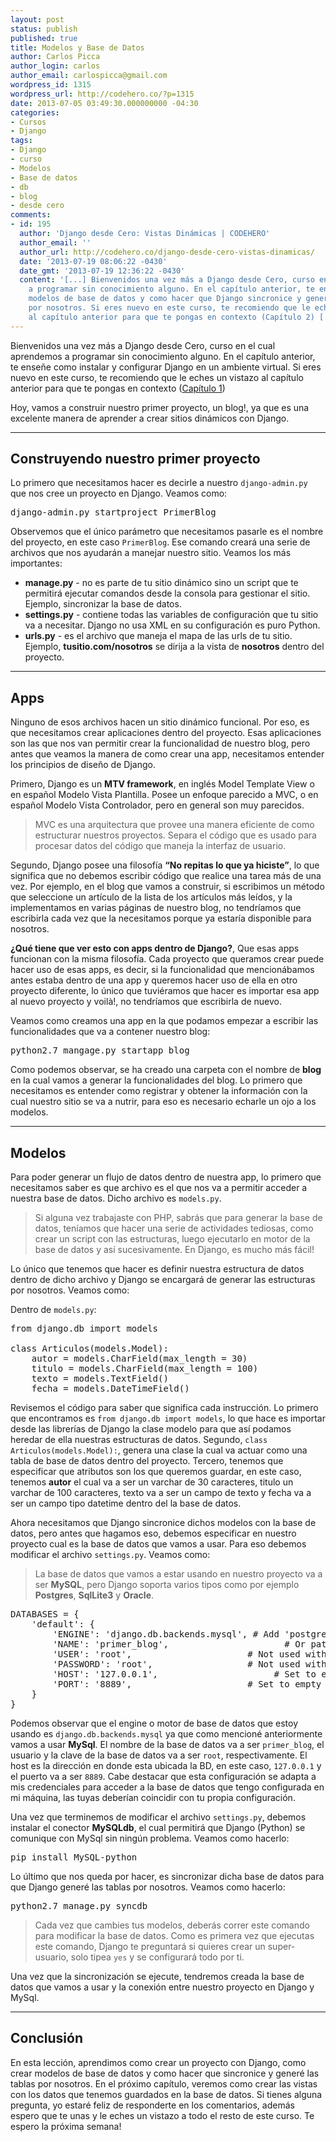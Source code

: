 ```yaml
---
layout: post
status: publish
published: true
title: Modelos y Base de Datos
author: Carlos Picca
author_login: carlos
author_email: carlospicca@gmail.com
wordpress_id: 1315
wordpress_url: http://codehero.co/?p=1315
date: 2013-07-05 03:49:30.000000000 -04:30
categories:
- Cursos
- Django
tags:
- Django
- curso
- Modelos
- Base de datos
- db
- blog
- desde cero
comments:
- id: 195
  author: 'Django desde Cero: Vistas Dinámicas | CODEHERO'
  author_email: ''
  author_url: http://codehero.co/django-desde-cero-vistas-dinamicas/
  date: '2013-07-19 08:06:22 -0430'
  date_gmt: '2013-07-19 12:36:22 -0430'
  content: '[...] Bienvenidos una vez más a Django desde Cero, curso en el cual aprendemos
    a programar sin conocimiento alguno. En el capítulo anterior, te enseñe como crear
    modelos de base de datos y como hacer que Django sincronice y generé las tablas
    por nosotros. Si eres nuevo en este curso, te recomiendo que le eches un vistazo
    al capítulo anterior para que te pongas en contexto (Capítulo 2) [...]'
---
```

<p>Bienvenidos una vez más a Django desde Cero, curso en el cual aprendemos a programar sin conocimiento alguno. En el capítulo anterior, te enseñe como instalar y configurar Django en un ambiente virtual. Si eres nuevo en este curso, te recomiendo que le eches un vistazo al capítulo anterior para que te pongas en contexto (<a href="http://codehero.co/django-desde-cero-instalacion-y-herramientas/">Capítulo 1</a>)</p>

<p>Hoy, vamos a construir nuestro primer proyecto, un blog!, ya que es una excelente manera de aprender a crear sitios dinámicos con Django.</p>

<hr />

<h2>Construyendo nuestro primer proyecto</h2>

<p>Lo primero que necesitamos hacer es decirle a nuestro <code>django-admin.py</code> que nos cree un proyecto en Django. Veamos como:</p>

<pre>django-admin.py startproject PrimerBlog
</pre>

<p>Observemos que el único parámetro que necesitamos pasarle es el nombre del proyecto, en este caso <code>PrimerBlog</code>. Ese comando creará una serie de archivos que nos ayudarán a manejar nuestro sitio. Veamos los más importantes:</p>

<ul>
<li><strong>manage.py</strong> - no es parte de tu sitio dinámico sino un script que te permitirá ejecutar comandos desde la consola para gestionar el sitio. Ejemplo, sincronizar la base de datos.</li>
<li><strong>settings.py</strong> - contiene todas las variables de configuración que tu sitio va a necesitar. Django no usa XML en su configuración es puro Python.</li>
<li><strong>urls.py</strong> - es el archivo que maneja el mapa de las urls de tu sitio. Ejemplo, <strong>tusitio.com/nosotros</strong> se dirija a la vista de <strong>nosotros</strong> dentro del proyecto.</li>
</ul>

<hr />

<h2>Apps</h2>

<p>Ninguno de esos archivos hacen un sitio dinámico funcional. Por eso, es que necesitamos crear aplicaciones dentro del proyecto. Esas aplicaciones son las que nos van permitir crear la funcionalidad de nuestro blog, pero antes que veamos la manera de como crear una app, necesitamos entender los principios de diseño de Django.</p>

<p>Primero, Django es un <strong>MTV framework</strong>, en inglés Model Template View o en español Modelo Vista Plantilla. Posee un enfoque parecido a MVC, o en español Modelo Vista Controlador, pero en general son muy parecidos.</p>

<blockquote>
  <p>MVC es una arquitectura que provee una manera eficiente de como estructurar nuestros proyectos. Separa el código que es usado para procesar datos del código que maneja la interfaz de usuario.</p>
</blockquote>

<p>Segundo, Django posee una filosofía <strong>“No repitas lo que ya hiciste”</strong>, lo que significa que no debemos escribir código que realice una tarea más de una vez. Por ejemplo, en el blog que vamos a construir, si escribimos un método que seleccione un artículo de la lista de los artículos más leídos, y la implementamos en varias páginas de nuestro blog, no tendríamos que escribirla cada vez que la necesitamos porque ya estaría disponible para nosotros.</p>

<p><strong>¿Qué tiene que ver esto con apps dentro de Django?</strong>, Que esas apps funcionan con la misma filosofía. Cada proyecto que queramos crear puede hacer uso de esas apps, es decir, si la funcionalidad que mencionábamos antes estaba dentro de una app y queremos hacer uso de ella en otro proyecto diferente, lo único que tuviéramos que hacer es importar esa app al nuevo proyecto y voilà!, no tendríamos que escribirla de nuevo.</p>

<p>Veamos como creamos una app en la que podamos empezar a escribir las funcionalidades que va a contener nuestro blog:</p>

<pre>python2.7 mangage.py startapp blog
</pre>

<p>Como podemos observar, se ha creado una carpeta con el nombre de <strong>blog</strong> en la cual vamos a generar la funcionalidades del blog. Lo primero que necesitamos es entender como registrar y obtener la información con la cual nuestro sitio se va a nutrir, para eso es necesario echarle un ojo a los modelos.</p>

<hr />

<h2>Modelos</h2>

<p>Para poder generar un flujo de datos dentro de nuestra app, lo primero que necesitamos saber es que archivo es el que nos va a permitir acceder a nuestra base de datos. Dicho archivo es <code>models.py</code>.</p>

<blockquote>
  <p>Si alguna vez trabajaste con PHP, sabrás que para generar la base de datos, teníamos que hacer una serie de actividades tediosas, como crear un script con las estructuras, luego ejecutarlo en motor de la base de datos y así sucesivamente. En Django, es mucho más fácil!</p>
</blockquote>

<p>Lo único que tenemos que hacer es definir nuestra estructura de datos dentro de dicho archivo y Django se encargará de generar las estructuras por nosotros. Veamos como:</p>

<p>Dentro de <code>models.py</code>:</p>

<pre>from django.db import models
 
class Articulos(models.Model):
    autor = models.CharField(max_length = 30)
    titulo = models.CharField(max_length = 100)
    texto = models.TextField()
    fecha = models.DateTimeField()
</pre>

<p>Revisemos el código para saber que significa cada instrucción. Lo primero que encontramos es <code>from django.db import models</code>, lo que hace es importar desde las librerías de Django la clase modelo para que así podamos heredar de ella nuestras estructuras de datos. Segundo, <code>class Articulos(models.Model):</code>, genera una clase la cual va actuar como una tabla de base de datos dentro del proyecto. Tercero, tenemos que especificar que atributos son los que queremos guardar, en este caso, tenemos <strong>autor</strong> el cual va a ser un varchar de 30 caracteres, titulo un varchar de 100 caracteres, texto va a ser un campo de texto y fecha va a ser un campo tipo datetime dentro del la base de datos.</p>

<p>Ahora necesitamos que Django sincronice dichos modelos con la base de datos, pero antes que hagamos eso, debemos especificar en nuestro proyecto cual es la base de datos que vamos a usar. Para eso debemos modificar el archivo <code>settings.py</code>. Veamos como:</p>

<blockquote>
  <p>La base de datos que vamos a estar usando en nuestro proyecto va a ser <strong>MySQL</strong>, pero Django soporta varios tipos como por ejemplo <strong>Postgres</strong>, <strong>SqlLite3</strong> y <strong>Oracle</strong>.</p>
</blockquote>

<pre>DATABASES = {
    'default': {
        'ENGINE': 'django.db.backends.mysql', # Add 'postgresql_psycopg2', 'postgresql', 'mysql', 'sqlite3' or 'oracle'.
        'NAME': 'primer_blog',                      # Or path to database file if using sqlite3.
        'USER': 'root',                      # Not used with sqlite3.
        'PASSWORD': 'root',                  # Not used with sqlite3.
        'HOST': '127.0.0.1',                      # Set to empty string for localhost. Not used with sqlite3.
        'PORT': '8889',                      # Set to empty string for default. Not used with sqlite3.
    }
}
</pre>

<p>Podemos observar que el engine o motor de base de datos que estoy usando es <code>django.db.backends.mysql</code> ya que como mencioné anteriormente vamos a usar <strong>MySql</strong>. El nombre de la base de datos va a ser <code>primer_blog</code>, el usuario y la clave de la base de datos va a ser <code>root</code>, respectivamente. El host es la dirección en donde esta ubicada la BD, en este caso, <code>127.0.0.1</code> y el puerto va a ser <code>8889</code>. Cabe destacar que esta configuración se adapta a mis credenciales para acceder a la base de datos que tengo configurada en mi máquina, las tuyas deberían coincidir con tu propia configuración.</p>

<p>Una vez que terminemos de modificar el archivo <code>settings.py</code>, debemos instalar el conector <strong>MySQLdb</strong>, el cual permitirá que Django (Python) se comunique con MySql sin ningún problema. Veamos como hacerlo:</p>

<pre>pip install MySQL-python
</pre>

<p>Lo último que nos queda por hacer, es sincronizar dicha base de datos para que Django generé las tablas por nosotros. Veamos como hacerlo:</p>

<pre>python2.7 manage.py syncdb
</pre>

<blockquote>
  <p>Cada vez que cambies tus modelos, deberás correr este comando para modificar la base de datos. Como es primera vez que ejecutas este comando, Django te preguntará si quieres crear un super-usuario, solo tipea <code>yes</code> y se configurará todo por ti.</p>
</blockquote>

<p>Una vez que la sincronización se ejecute, tendremos creada la base de datos que vamos a usar y la conexión entre nuestro proyecto en Django y MySql.</p>

<hr />

<h2>Conclusión</h2>

<p>En esta lección, aprendimos como crear un proyecto con Django, como crear modelos de base de datos y como hacer que sincronice y generé las tablas por nosotros. En el próximo capítulo, veremos como crear las vistas con los datos que tenemos guardados en la base de datos. Si tienes alguna pregunta, yo estaré feliz de responderte en los comentarios, además espero que te unas y le eches un vistazo a todo el resto de este curso. Te espero la próxima semana!</p>
